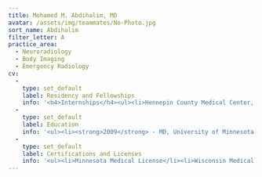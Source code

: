 ```yaml
---
title: Mohamed M. Abdihalim, MD
avatar: /assets/img/teammates/No-Photo.jpg
sort_name: Abdihalim
filter_letter: A
practice_area:
  - Neuroradiology
  - Body Imaging
  - Emergency Radiology
cv:
  - 
    type: set_default
    label: Residency and Fellowships
    info: '<h4>Internships</h4><ul><li>Hennepin County Medical Center, Minneapolis, MN, 2010</li></ul><h4>Residencies</h4><ul><li>University of Minnesota, Minneapolis, MN, 2014</li></ul><h4>Fellowships</h4><ul><li>University of California, San Diego, CA, 2015</li></ul>'
  - 
    type: set_default
    label: Education
    info: '<ul><li><strong>2009</strong> - MD, University of Minnesota Medical School, Minneapolis, MN</li><li><strong>2005</strong> - BS, University of Minnesota, Minneapolis, MN<span></span></li></ul>'
  - 
    type: set_default
    label: Certifications and Licenses
    info: '<ul><li>Minnesota Medical License</li><li>Wisconsin Medical License</li><li>North Dakota Medical License</li></ul>'
---
```

